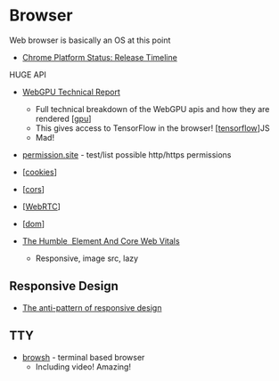 Browser
=======

Web browser is basically an OS at this point

* [Chrome Platform Status: Release Timeline](https://www.chromestatus.com/features/schedule)

HUGE API
* [WebGPU Technical Report](https://chromium.googlesource.com/chromium/src/+/main/docs/security/research/graphics/webgpu_technical_report.md)
    * Full technical breakdown of the WebGPU apis and how they are rendered [[gpu]]
    * This gives access to TensorFlow in the browser! [[tensorflow]]JS
    * Mad!

* [permission.site](https://permission.site/) - test/list possible http/https permissions
* [[cookies]]
* [[cors]]
* [[WebRTC]]
* [[dom]]
* [The Humble <img> Element And Core Web Vitals](https://www.smashingmagazine.com/2021/04/humble-img-element-core-web-vitals/)
    * Responsive, image src, lazy

Responsive Design
-----------------

* [The anti-pattern of responsive design](http://john.ankarstrom.se/responsive/)


TTY
---

* [browsh](https://github.com/browsh-org/browsh) - terminal based browser
    * Including video! Amazing!


[//begin]: # "Autogenerated link references for markdown compatibility"
[gpu]: gpu.md "GPU"
[tensorflow]: tensorflow.md "TensorFlow"
[cookies]: cookies.md "Cookies"
[cors]: cors.md "CORS"
[WebRTC]: WebRTC.md "WebRTC"
[dom]: dom.md "Document Object Model"
[//end]: # "Autogenerated link references"